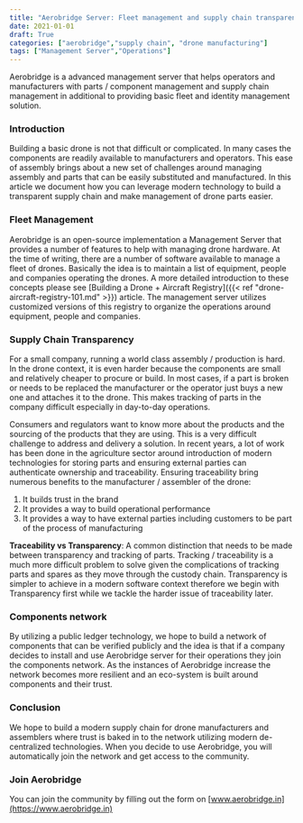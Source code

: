 ```yaml
---
title: "Aerobridge Server: Fleet management and supply chain transparency"
date: 2021-01-01
draft: True
categories: ["aerobridge","supply chain", "drone manufacturing"]
tags: ["Management Server","Operations"]
---
```


Aerobridge is a advanced management server that helps operators and manufacturers with parts / component management and supply chain management in additional to providing basic fleet and identity management solution.
<!--more-->

### Introduction

Building a basic drone is not that difficult or complicated. In many cases the components are readily available to manufacturers and operators. This ease of assembly brings about a new set of challenges around managing assembly and parts that can be easily substituted and manufactured. In this article we document how you can leverage modern technology to build a transparent supply chain and make management of drone parts easier.

### Fleet Management

Aerobridge is an open-source implementation a Management Server that provides a number of features to help with managing drone hardware. At the time of writing, there are a number of software available to manage a fleet of drones. Basically the idea is to maintain a list of equipment, people and companies operating the drones. A more detailed introduction to these concepts please see [Building a Drone + Aircraft Registry]({{< ref "drone-aircraft-registry-101.md" >}}) article. The management server utilizes customized versions of this registry to organize the operations around equipment, people and companies.

### Supply Chain Transparency

For a small company, running a world class assembly / production is hard. In the drone context, it is even harder because the components are small and relatively cheaper to procure or build. In most cases, if a part is broken or needs to be replaced the manufacturer or the operator just buys a new one and attaches it to the drone. This makes tracking of parts in the company difficult especially in day-to-day operations. 

Consumers and regulators want to know more about the products and the sourcing of the products that they are using. This is a very difficult challenge to address and delivery a solution. In recent years, a lot of work has been done in the agriculture sector around introduction of modern technologies for storing parts and ensuring external parties can authenticate ownership and traceability. Ensuring traceability bring numerous benefits to the manufacturer / assembler of the drone:

1. It builds trust in the brand
2. It provides a way to build operational performance
3. It provides a way to have external parties including customers to be part of the process of manufacturing

__Traceability vs Transparency__: A common distinction that needs to be made between transparency and tracking of parts. Tracking / traceability is a much more difficult problem to solve given the complications of tracking parts and spares as they move through the custody chain. Transparency is simpler to achieve in a modern software context therefore we begin with Transparency first while we tackle the harder issue of traceability later.

### Components network

By utilizing a public ledger technology, we hope to build a network of components that can be verified publicly and the idea is that if a company decides to install and use Aerobridge server for their operations they join the components network. As the instances of Aerobridge increase the network becomes more resilient and an eco-system is built around components and their trust.

### Conclusion

We hope to build a modern supply chain for drone manufacturers and assemblers where trust is baked in to the network utilizing modern de-centralized technologies. When you decide to use Aerobridge, you will automatically join the network and get access to the community. 

### Join Aerobridge

You can join the community by filling out the form on [www.aerobridge.in](https://www.aerobridge.in)